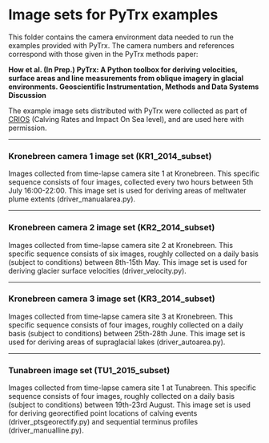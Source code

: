 # Image sets for PyTrx examples
This folder contains the camera environment data needed to run the examples provided with PyTrx. The camera numbers and references correspond with those given in the PyTrx methods paper:<br>

<b>How et al. (In Prep.) PyTrx: A Python toolbox for deriving velocities, surface areas and line measurements from oblique imagery in glacial environments. Geoscientific Instrumentation, Methods and Data Systems Discussion</b><br>

The example image sets distributed with PyTrx were collected as part of <a href="https://www.researchinsvalbard.no/project/7037">CRIOS</a> (Calving Rates and Impact On Sea level), and are used here with permission. 

<hr>

<h3>Kronebreen camera 1 image set (KR1_2014_subset)</h3>
Images collected from time-lapse camera site 1 at Kronebreen. This specific sequence consists of four images, collected every two hours between 5th July 16:00-22:00. This image set is used for deriving areas of meltwater plume extents (driver_manualarea.py).

<hr>

<h3>Kronebreen camera 2 image set (KR2_2014_subset)</h3>
Images collected from time-lapse camera site 2 at Kronebreen. This specific sequence consists of six images, roughly collected on a daily basis (subject to conditions) between 8th-15th May. This image set is used for deriving glacier surface velocities (driver_velocity.py).

<hr>

<h3>Kronebreen camera 3 image set (KR3_2014_subset)</h3>
Images collected from time-lapse camera site 3 at Kronebreen. This specific sequence consists of four images, roughly collected on a daily basis (subject to conditions) between 25th-28th June. This image set is used for deriving areas of supraglacial lakes (driver_autoarea.py).

<hr>

<h3>Tunabreen image set (TU1_2015_subset)</h3>
Images collected from time-lapse camera site 1 at Tunabreen. This specific sequence consists of four images, roughly collected on a daily basis (subject to conditions) between 19th-23rd August. This image set is used for deriving georectified point locations of calving events (driver_ptsgeorectify.py) and sequential terminus profiles (driver_manualline.py). 
